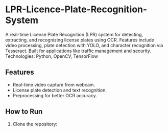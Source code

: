 # LPR-Licence-Plate-Recognition-System
A real-time License Plate Recognition (LPR) system for detecting, extracting, and recognizing license plates using OCR. Features include video processing, plate detection with YOLO, and character recognition via Tesseract. Built for applications like traffic management and security. Technologies: Python, OpenCV, TensorFlow

## Features
- Real-time video capture from webcam.
- License plate detection and text recognition.
- Preprocessing for better OCR accuracy.

## How to Run
1. Clone the repository:
